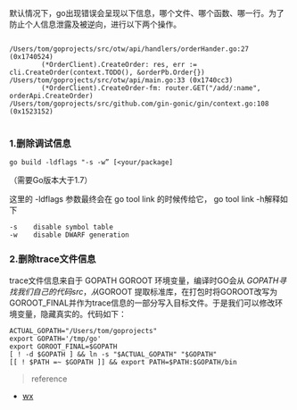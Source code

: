 
默认情况下，go出现错误会呈现以下信息，哪个文件、哪个函数、哪一行。为了防止个人信息泄露及被逆向，进行以下两个操作。




~~~

/Users/tom/goprojects/src/otw/api/handlers/orderHander.go:27 (0x1740524)
        (*OrderClient).CreateOrder: res, err := cli.CreateOrder(context.TODO(), &orderPb.Order{})
/Users/tom/goprojects/src/otw/api/main.go:33 (0x1740cc3)
        (*OrderClient).CreateOrder-fm: router.GET("/add/:name", orderApi.CreateOrder)
/Users/tom/goprojects/src/github.com/gin-gonic/gin/context.go:108 (0x1523152)
 

~~~
### 1.删除调试信息
~~~
go build -ldflags "-s -w” [<your/package]
~~~
（需要Go版本大于1.7）

这里的 -ldflags 参数最终会在 go tool link 的时候传给它， go tool link -h解释如下

  ~~~
 -s    disable symbol table
 -w    disable DWARF generation
 
 ~~~
### 2.删除trace文件信息
trace文件信息来自于 GOPATH GOROOT 环境变量，编译时GO会从 $GOPATH 寻找我们自己的代码src，从$GOROOT 提取标准库，在打包时将GOROOT改写为GOROOT_FINAL并作为trace信息的一部分写入目标文件。于是我们可以修改环境变量，隐藏真实的。代码如下：

~~~
ACTUAL_GOPATH="/Users/tom/goprojects"
export GOPATH='/tmp/go'
export GOROOT_FINAL=$GOPATH
[ ! -d $GOPATH ] && ln -s "$ACTUAL_GOPATH" "$GOPATH"
[[ ! $PATH =~ $GOPATH ]] && export PATH=$PATH:$GOPATH/bin
~~~

>reference
* [wx](https://mp.weixin.qq.com/s/YbaM-_vs_D2BS1lV6Z-u4g)

